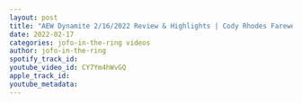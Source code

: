 ```yaml
---
layout: post
title: "AEW Dynamite 2/16/2022 Review & Highlights | Cody Rhodes Farewell from AEW"
date: 2022-02-17
categories: jofo-in-the-ring videos
author: jofo-in-the-ring
spotify_track_id: 
youtube_video_id: CY7Ym4hWvGQ
apple_track_id: 
youtube_metadata: 
---
```

